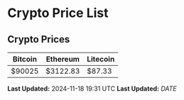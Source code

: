 # Crypto Price List

## Crypto Prices
| Bitcoin | Ethereum | Litecoin |
| ------- | -------- | -------- |
| $90025 | $3122.83 | $87.33 |
**Last Updated:** 2024-11-18 19:31 UTC
**Last Updated:** $DATE$
